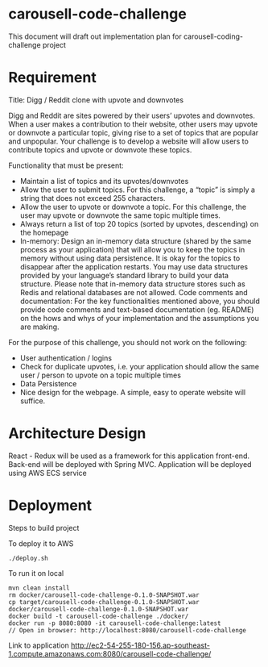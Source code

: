 # carousell-code-challenge
This document will draft out implementation plan for carousell-coding-challenge project
# Requirement
Title: Digg / Reddit clone with upvote and downvotes

Digg and Reddit are sites powered by their users’ upvotes and downvotes. When a user makes a contribution to their website, other users may upvote or downvote a particular topic, giving rise to a set of topics that are popular and unpopular. Your challenge is to develop a website will allow users to contribute topics and upvote or downvote these topics.

Functionality that must be present:
  - Maintain a list of topics and its upvotes/downvotes
  - Allow the user to submit topics. For this challenge, a “topic” is simply a string that does not exceed 255 characters.
  - Allow the user to upvote or downvote a topic. For this challenge, the user may upvote or downvote the same topic multiple times.
  - Always return a list of top 20 topics (sorted by upvotes, descending) on the homepage
  - In-memory: Design an in-memory data structure (shared by the same process as your application) that will allow you to keep the topics in memory without using data persistence. It is okay for the topics to disappear after the application restarts. You may use data structures provided by your language’s standard library to build your data structure. Please note that in-memory data structure stores such as Redis and relational databases are not allowed.
Code comments and documentation: For the key functionalities mentioned above, you should provide code comments and text-based documentation (eg. README) on the hows and whys of your implementation and the assumptions you are making.

For the purpose of this challenge, you should not work on the following:
  - User authentication / logins
  - Check for duplicate upvotes, i.e. your application should allow the same user / person to upvote on a topic multiple times
  - Data Persistence
  - Nice design for the webpage. A simple, easy to operate website will suffice.

# Architecture Design

React - Redux will be used as a framework for this application front-end.
Back-end will be deployed with Spring MVC.
Application will be deployed using AWS ECS service

# Deployment
Steps to build project

To deploy it to AWS
```$xslt
./deploy.sh
```
To run it on local
```$xslt
mvn clean install
rm docker/carousell-code-challenge-0.1.0-SNAPSHOT.war
cp target/carousell-code-challenge-0.1.0-SNAPSHOT.war docker/carousell-code-challenge-0.1.0-SNAPSHOT.war
docker build -t carousell-code-challenge ./docker/
docker run -p 8080:8080 -it carousell-code-challenge:latest
// Open in browser: http://localhost:8080/carousell-code-challenge
```
Link to application http://ec2-54-255-180-156.ap-southeast-1.compute.amazonaws.com:8080/carousell-code-challenge/